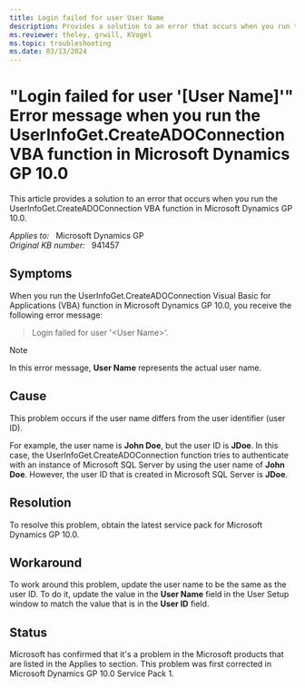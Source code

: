 ```yaml
---
title: Login failed for user User Name 
description: Provides a solution to an error that occurs when you run the UserInfoGet.CreateADOConnection VBA function in Microsoft Dynamics GP 10.0.
ms.reviewer: theley, grwill, KVogel
ms.topic: troubleshooting
ms.date: 03/13/2024
---
```

# "Login failed for user '[User Name]'" Error message when you run the UserInfoGet.CreateADOConnection VBA function in Microsoft Dynamics GP 10.0

This article provides a solution to an error that occurs when you run the UserInfoGet.CreateADOConnection VBA function in Microsoft Dynamics GP 10.0.

_Applies to:_ &nbsp; Microsoft Dynamics GP  
_Original KB number:_ &nbsp; 941457

## Symptoms

When you run the UserInfoGet.CreateADOConnection Visual Basic for Applications (VBA) function in Microsoft Dynamics GP 10.0, you receive the following error message:
> Login failed for user '\<User Name>'.

> [!NOTE]
> In this error message, **User Name** represents the actual user name.

## Cause

This problem occurs if the user name differs from the user identifier (user ID).

For example, the user name is **John Doe**, but the user ID is **JDoe**. In this case, the UserInfoGet.CreateADOConnection function tries to authenticate with an instance of Microsoft SQL Server by using the user name of **John Doe**. However, the user ID that is created in Microsoft SQL Server is **JDoe**.

## Resolution

To resolve this problem, obtain the latest service pack for Microsoft Dynamics GP 10.0.

## Workaround

To work around this problem, update the user name to be the same as the user ID. To do it, update the value in the **User Name** field in the User Setup window to match the value that is in the **User ID** field.

## Status

Microsoft has confirmed that it's a problem in the Microsoft products that are listed in the Applies to section. This problem was first corrected in Microsoft Dynamics GP 10.0 Service Pack 1.
